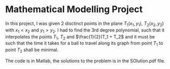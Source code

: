 # Mathematical Modelling Project
In this project, I was given 2 disctinct points in the plane $T_1(x_1, y_1)$, $T_2(x_2, y_2)$ with $x_1 < x_2$ and $y_1 > y_2$. I had to find the 3rd degree polynomial, such that it interpolates the points
$T_1$, $T_2$ and $\frac{1}{2}(T_1 + T_2$ and it must be such that the time it takes for a ball to travel along its graph from point $T_1$ to point $T_2$ shall be minimal. 

The code is in Matlab, the solutions to the problem is in the SOlution.pdf file.
